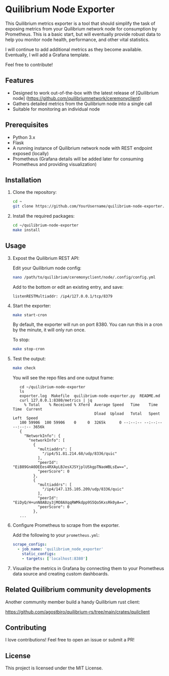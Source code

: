 # Quilibrium Node Exporter

This Quilibrium metrics exporter is a tool that should simplify the task of exposing metrics from your Quilibrium network node for consumption by Prometheus. This is a basic start, but will eventually provide robust data to help you monitor node health, performance, and other vital statistics.

I will continue to add additional metrics as they become available. Eventually, I will add a Grafana template. 

Feel free to contribute!


## Features

- Designed to work out-of-the-box with the latest release of [Quilibrium node] (https://github.com/quilibriumnetwork/ceremonyclient)
- Gathers detailed metrics from the Quilibrium node into a single call
- Suitable for monitoring an individual node

## Prerequisites

- Python 3.x
- Flask
- A running instance of Quilibrium network node with REST endpoint exposed (locally)
- Prometheus (Grafana details will be added later for consuming Prometheus and providing visualization)

## Installation

1. Clone the repository:

   ```bash
   cd ~
   git clone https://github.com/YourUsername/quilibrium-node-exporter.git
   
   ```

2. Install the required packages:

   ```bash
   cd ~/quilibrium-node-exporter
   make install
   ```

## Usage

3. Expost the Quilibrium REST API:

   Edit your Quilibrium node config:
   ```bash
   nano /path/to/quilibrium/ceremonyclient/node/.config/config.yml
   ```

   Add to the bottom or edit an existing entry, and save:
   ```
   listenRESTMultiaddr: /ip4/127.0.0.1/tcp/8379
   ```

3. Start the exporter:

   ```bash
   make start-cron
   ```

   By default, the exporter will run on port 8380. You can run this in a cron by the minute, it will only run once.

   To stop:
   ```bash
   make stop-cron
   ```
4. Test the output:

   ```bash
   make check
   ```

   You will see the repo files and one output frame:
   ```
      cd ~/quilibrium-node-exporter
      ls
      exporter.log  Makefile  quilibrium-node-exporter.py  README.md
      curl 127.0.0.1:8380/metrics | jq
        % Total    % Received % Xferd  Average Speed   Time    Time     Time  Current
                                       Dload  Upload   Total   Spent    Left  Speed
      100 59906  100 59906    0     0  3265k      0 --:--:-- --:--:-- --:--:-- 3656k
      {
        "NetworkInfo": {
          "networkInfo": [
            {
              "multiaddrs": [
                "/ip4/51.81.214.68/udp/8336/quic"
              ],
              "peerId": "EiB89GnA0DEEes4RXAyLBJesXJSYjplUSkgpTNaoWBLsEw==",
              "peerScore": 0
            },
            {
              "multiaddrs": [
                "/ip4/147.135.105.209/udp/8336/quic"
              ],
              "peerId": "EiDyQ/H+unN8ABzy3jMO8AXqqRWMkdpp9S5Qo5KxsRk0yA==",
              "peerScore": 0
            },
      ...
   ```

4. Configure Prometheus to scrape from the exporter.
    
   Add the following to your `prometheus.yml`:
   ```yaml
   scrape_configs:
     - job_name: 'quilibrium_node_exporter'
       static_configs:
       - targets: ['localhost:8380']
   ```

5. Visualize the metrics in Grafana by connecting them to your Prometheus data source and creating custom dashboards.

## Related Quilibrium community developments

   Another community member build a handy Quilibrium rust client:
   
   https://github.com/agostbiro/quilibrium-rs/tree/main/crates/quilclient


## Contributing

I love contributions! Feel free to open an issue or submit a PR!

## License

This project is licensed under the MIT License.
